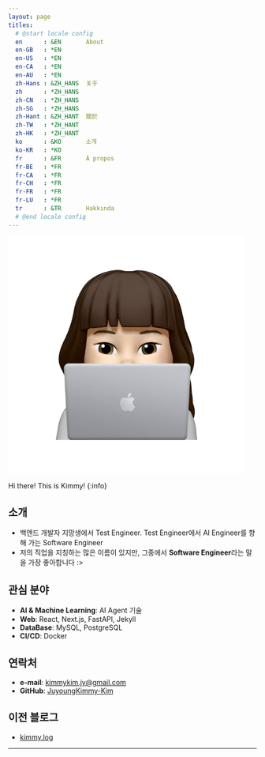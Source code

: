 ```yaml
---
layout: page
titles:
  # @start locale config
  en      : &EN       About
  en-GB   : *EN
  en-US   : *EN
  en-CA   : *EN
  en-AU   : *EN
  zh-Hans : &ZH_HANS  关于
  zh      : *ZH_HANS
  zh-CN   : *ZH_HANS
  zh-SG   : *ZH_HANS
  zh-Hant : &ZH_HANT  關於
  zh-TW   : *ZH_HANT
  zh-HK   : *ZH_HANT
  ko      : &KO       소개
  ko-KR   : *KO
  fr      : &FR       À propos
  fr-BE   : *FR
  fr-CA   : *FR
  fr-CH   : *FR
  fr-FR   : *FR
  fr-LU   : *FR
  tr      : &TR       Hakkında
  # @end locale config
---
```


![Profile Image](/assets/images/logo/icon.png)

Hi there! This is Kimmy!
{:info}

## 소개

- 백엔드 개발자 지망생에서 Test Engineer. Test Engineer에서 AI Engineer를 향해 가는 Software Engineer
- 저의 직업을 지칭하는 많은 이름이 있지만, 그중에서 **Software Engineer**라는 말을 가장 좋아합니다 :>

## 관심 분야

- **AI & Machine Learning**: AI Agent 기술
- **Web**: React, Next.js, FastAPI, Jekyll
- **DataBase**: MySQL, PostgreSQL
- **CI/CD**: Docker

## 연락처

- **e-mail**: kimmykim.jy@gmail.com
- **GitHub**: [JuyoungKimmy-Kim](https://github.com/JuyoungKimmy-Kim)

## 이전 블로그

- [kimmy.log](https://velog.io/@kimmy/posts)

---
